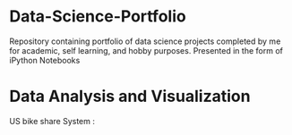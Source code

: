 # Data-Science-Portfolio
Repository containing portfolio of data science projects completed by me for academic, self learning, and hobby purposes. Presented in the form of iPython Notebooks
# Data Analysis and Visualization 
US bike share System : 

